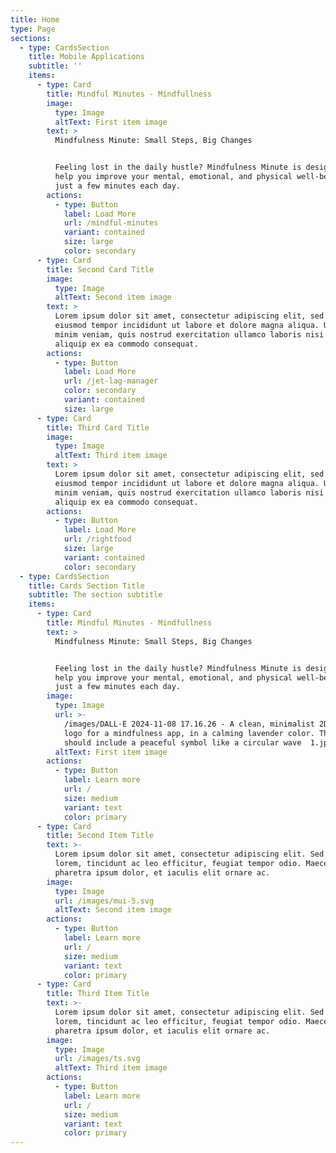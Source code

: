 ```yaml
---
title: Home
type: Page
sections:
  - type: CardsSection
    title: Mobile Applications
    subtitle: ''
    items:
      - type: Card
        title: Mindful Minutes - Mindfullness
        image:
          type: Image
          altText: First item image
        text: >
          Mindfulness Minute: Small Steps, Big Changes


          Feeling lost in the daily hustle? Mindfulness Minute is designed to
          help you improve your mental, emotional, and physical well-being with
          just a few minutes each day.
        actions:
          - type: Button
            label: Load More
            url: /mindful-minutes
            variant: contained
            size: large
            color: secondary
      - type: Card
        title: Second Card Title
        image:
          type: Image
          altText: Second item image
        text: >
          Lorem ipsum dolor sit amet, consectetur adipiscing elit, sed do
          eiusmod tempor incididunt ut labore et dolore magna aliqua. Ut enim ad
          minim veniam, quis nostrud exercitation ullamco laboris nisi ut
          aliquip ex ea commodo consequat.
        actions:
          - type: Button
            label: Load More
            url: /jet-lag-manager
            color: secondary
            variant: contained
            size: large
      - type: Card
        title: Third Card Title
        image:
          type: Image
          altText: Third item image
        text: >
          Lorem ipsum dolor sit amet, consectetur adipiscing elit, sed do
          eiusmod tempor incididunt ut labore et dolore magna aliqua. Ut enim ad
          minim veniam, quis nostrud exercitation ullamco laboris nisi ut
          aliquip ex ea commodo consequat.
        actions:
          - type: Button
            label: Load More
            url: /rightfood
            size: large
            variant: contained
            color: secondary
  - type: CardsSection
    title: Cards Section Title
    subtitle: The section subtitle
    items:
      - type: Card
        title: Mindful Minutes - Mindfullness
        text: >
          Mindfulness Minute: Small Steps, Big Changes


          Feeling lost in the daily hustle? Mindfulness Minute is designed to
          help you improve your mental, emotional, and physical well-being with
          just a few minutes each day.
        image:
          type: Image
          url: >-
            /images/DALL·E 2024-11-08 17.16.26 - A clean, minimalist 2D flat
            logo for a mindfulness app, in a calming lavender color. The design
            should include a peaceful symbol like a circular wave  1.jpg
          altText: First item image
        actions:
          - type: Button
            label: Learn more
            url: /
            size: medium
            variant: text
            color: primary
      - type: Card
        title: Second Item Title
        text: >-
          Lorem ipsum dolor sit amet, consectetur adipiscing elit. Sed ante
          lorem, tincidunt ac leo efficitur, feugiat tempor odio. Maecenas
          pharetra ipsum dolor, et iaculis elit ornare ac.
        image:
          type: Image
          url: /images/mui-5.svg
          altText: Second item image
        actions:
          - type: Button
            label: Learn more
            url: /
            size: medium
            variant: text
            color: primary
      - type: Card
        title: Third Item Title
        text: >-
          Lorem ipsum dolor sit amet, consectetur adipiscing elit. Sed ante
          lorem, tincidunt ac leo efficitur, feugiat tempor odio. Maecenas
          pharetra ipsum dolor, et iaculis elit ornare ac.
        image:
          type: Image
          url: /images/ts.svg
          altText: Third item image
        actions:
          - type: Button
            label: Learn more
            url: /
            size: medium
            variant: text
            color: primary
---
```


